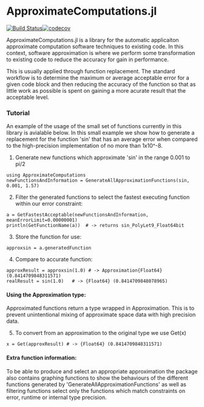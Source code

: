 # ApproximateComputations.jl

[![Build Status](https://travis-ci.org/NTimmons/ApproximateComputations.jl.svg?branch=master)](https://travis-ci.org/NTimmons/ApproximateComputations.jl)[![codecov](https://codecov.io/gh/NTimmons/ApproximateComputations.jl/branch/master/graph/badge.svg)](https://codecov.io/gh/NTimmons/ApproximateComputations.jl)

ApproximateComputations.jl is a library for the automatic applicaiton approximate computation software techniques to existing code. In this context, software approximation is where we perform some transformation to existing code to reduce the accuracy for gain in performance.

This is usually applied through function replacement. The standard workflow is to determine the maximum or average acceptable error for a given code block and then reducing the accuracy of the function so that as little work as possible is spent on gaining a more acurate result that the acceptable level.


### Tutorial
An example of the usage of the small set of functions currently in this library is avialable below.
In this small example we show how to generate a replacement for the function 'sin' that has an average error when compared to the high-precision implementation of no more than 1x10^-8.


1) Generate new functions which approximate 'sin' in the range 0.001 to pi/2 
```
using ApproximateComputations
newFunctionsAndInformation = GenerateAllApproximationFunctions(sin, 0.001, 1.57)
```

2) Filter the generated functions to select the fastest executing function within our error constraint:
```
a = GetFastestAcceptable(newFunctionsAndInformation, meanErrorLimit=0.00000001)
println(GetFunctionName(a))  # -> returns sin_PolyLet9_Float64bit
```

3) Store the function for use:
```
approxsin = a.generatedFunction
```

4) Compare to accurate function:
```
approxResult = approxsin(1.0) # -> Approximation{Float64}(0.8414709848311571)
realResult = sin(1.0)   # -> {Float64} (0.8414709848078965)
```

#### Using the Approximation type:
Approximated functions return a type wrapped in Approximation.
This is to prevent unintentional mixing of approximate space data with high precision data.

5) To convert from an approximation to the original type we use Get(x)

```
x = Get(approxResult) # -> {Float64} (0.8414709848311571)
```

#### Extra function information:
To be able to produce and select an appropriate approximation the package also contains graphing functions to show the behaviours of the different functions generated by 'GenerateAllApproximationFunctions' as well as filtering functions select only the functions which match constraints on error, runtime or internal type precision.
